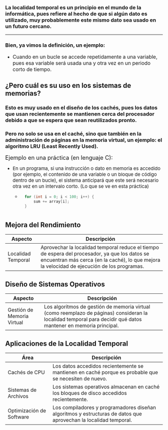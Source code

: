 ### La **localidad temporal** es un principio en el mundo de la informática, pues refiere al hecho de que si algún dato es utilizado, muy probablemente este mismo dato sea usado en un futuro cercano.

----------

### Bien, ya vimos la definición, un ejemplo:
- <span style="font-size: 16px;">Cuando en un bucle se accede repetidamente a una variable, pues esa variable será usada una y otra vez en un periodo corto de tiempo.</span>

## ¿Pero cuál es su uso en los sistemas de memorias?
### Esto es muy usado en el diseño de los **cachés**, pues los datos que usan recientemente se mantienen cerca del procesador debido a que se espera que sean reutilizados pronto.

### Pero no solo se usa en el caché, sino que también en la administración de páginas en la memoria virtual, un ejemplo: el algoritmo LRU (Least Recently Used).
<span style="font-size: 18px;">Ejemplo en una práctica (en lenguaje C):</span>

- <span style="font-size: 15px;">En un programa, si una instrucción o dato en memoria es accedido (por ejemplo, el contenido de una variable o un bloque de código dentro de un bucle), el sistema anticipará que este será necesario otra vez en un intervalo corto.
 (Lo que se ve en esta práctica)</span>

    - ``` c
        for (int i = 0; i < 100; i++) {
            sum += array[i];
        }
        ```


# 

## Mejora del Rendimiento

| Aspecto | Descripción |
|---------|-------------|
| Localidad Temporal | Aprovechar la localidad temporal reduce el tiempo de espera del procesador, ya que los datos se encuentran más cerca (en la caché), lo que mejora la velocidad de ejecución de los programas. |

## Diseño de Sistemas Operativos

| Aspecto | Descripción |
|---------|-------------|
| Gestión de Memoria Virtual | Los algoritmos de gestión de memoria virtual (como reemplazo de páginas) consideran la localidad temporal para decidir qué datos mantener en memoria principal. |

## Aplicaciones de la Localidad Temporal

| Área | Descripción |
|------|-------------|
| Cachés de CPU | Los datos accedidos recientemente se mantienen en caché porque es probable que se necesiten de nuevo. |
| Sistemas de Archivos | Los sistemas operativos almacenan en caché los bloques de disco accedidos recientemente. |
| Optimización de Software | Los compiladores y programadores diseñan algoritmos y estructuras de datos que aprovechan la localidad temporal. |
